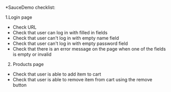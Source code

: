 *SauceDemo checklist:

1.Login page
- Check URL
- Check that user can log in with filled in fields
- Check that user can't log in with empty name field
- Check that user can't log in with empty password field
- Check that there is an error message on the page when one of the fields is empty or invalid
2. Products page
- Check that user is able to add item to cart
- Check that user is able to remove item from cart using the remove button

